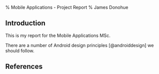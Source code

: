 % Mobile Applications - Project Report
% James Donohue

## Introduction

This is my report for the Mobile Applications MSc.

There are a number of Android design principles [@androiddesign] we should follow.

## References

